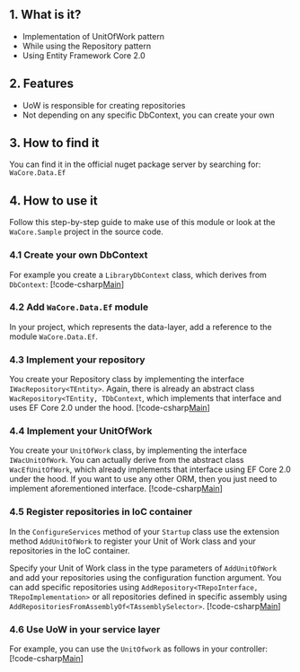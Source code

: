 ﻿---
uid: UnitOfWork_Module
---

## 1. What is it?
* Implementation of UnitOfWork pattern
* While using the Repository pattern
* Using Entity Framework Core 2.0


## 2. Features
* UoW is responsible for creating repositories
* Not depending on any specific DbContext, you can create your own


## 3. How to find it
You can find it in the official nuget package server by searching for: ``WaCore.Data.Ef``


## 4. How to use it
Follow this step-by-step guide to make use of this module or look at the ``WaCore.Sample`` project in the source code.

### 4.1 Create your own DbContext
For example you create a ``LibraryDbContext`` class, which derives from ``DbContext``:
[!code-csharp[Main](..\..\src\WaCore.Sample\Data\LibraryDbContext.cs?name=LibraryDbcontextDocu)]
 
### 4.2 Add ``WaCore.Data.Ef`` module
In your project, which represents the data-layer, add a reference to the module ``WaCore.Data.Ef``.

### 4.3 Implement your repository
You create your Repository class by implementing the interface ``IWacRepository<TEntity>``. Again, there is already an abstract class ``WacRepository<TEntity, TDbContext``, which implements that interface and uses EF Core 2.0 under the hood.
[!code-csharp[Main](..\..\src\WaCore.Sample\Data\Repositories\BooksRepository.cs?name=BookRepositoryDocu)]

### 4.4 Implement your UnitOfWork
You create your ``UnitOfWork`` class, by implementing the interface ``IWacUnitOfWork``. You can actually derive from the abstract class ``WacEfUnitOfWork``, which already implements that interface using EF Core 2.0 under the hood. If you want to use any other ORM, then you just need to implement aforementioned interface.
[!code-csharp[Main](..\..\src\WaCore.Sample\Data\UnitOfWork.cs?name=UnitOfWorkDocu)]

### 4.5 Register repositories in IoC container
In the `ConfigureServices` method of your `Startup` class use the extension method `AddUnitOfWork` to register your Unit of Work class and your repositories in the IoC container.

Specify your Unit of Work class in the type parameters of `AddUnitOfWork` and add your repositories using the configuration function argument. You can add specific repositories using `AddRepository<TRepoInterface, TRepoImplementation>` or all repositories defined in specific assembly using `AddRepositoriesFromAssemblyOf<TAssemblySelector>`.
[!code-csharp[Main](..\..\src\WaCore.Sample\Startup.cs?name=RegisterRepositoriesDocu)]

### 4.6 Use UoW in your service layer
For example, you can use the ``UnitOfwork`` as follows in your controller:
[!code-csharp[Main](..\..\src\WaCore.Sample\Controllers\BooksController.cs?name=UseUoWDocu)]